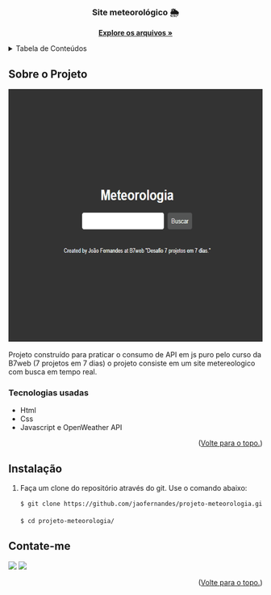 <div id="top"></div>

<!-- PROJECT LOGO -->
<br />
<div align="center">
  <a href="https://github.com/jaofernandes/projeto-meteorologia">
    
  </a>

  <h3 align="center">Site meteorológico 🌦</h3>

  <p align="center">
    <a href="https://github.com/jaofernandes/projeto-meteorologia"><strong>Explore os arquivos »</strong></a>
  </p>
</div>



<!-- TABLE OF CONTENTS -->
<details>
  <summary>Tabela de Conteúdos</summary>
  <ol>
    <li>
      <a href="#Sobre-o-Projeto">Sobre o Projeto</a>
      <ul>
        <li><a href="#Tecnologias-usadas">Tecnologias usadas</a></li>
      </ul>
    </li>
        <li><a href="#instalação">Instalação</a></li>
      </ul>
    </li>
    <li><a href="#contate-me">Contato</a></li>
  </ol>
</details>



<!-- ABOUT THE PROJECT -->
## Sobre o Projeto

<img src="https://github.com/jaofernandes/projeto-meteorologia/blob/main/assets/images/Anima%C3%A7%C3%A3o.gif" height="500">

Projeto construído para praticar o consumo de API em js puro pelo curso da B7web (7 projetos em 7 dias) o projeto consiste em um site metereologico com busca em tempo real.
### Tecnologias usadas

* Html
* Css
* Javascript e OpenWeather API

<p align="right">(<a href="#top">Volte para o topo.</a>)</p>



<!-- GETTING STARTED -->

## Instalação


1. Faça um clone do repositório através do git. Use o comando abaixo:
   ```sh
   $ git clone https://github.com/jaofernandes/projeto-meteorologia.git
   
   $ cd projeto-meteorologia/

<!-- CONTACT -->
## Contate-me

<div> 
  <a href="https://www.linkedin.com/in/jo%C3%A3o-fernandes-4476b8175/" target="_blank"><img src="https://img.shields.io/badge/-LinkedIn-%230077B5?style=for-the-badge&logo=linkedin&logoColor=white" target="_blank"></a> 
  <a href="https://www.instagram.com/juao.fer/" target="_blank"><img src="https://img.shields.io/badge/-Instagram-%23E4405F?style=for-the-badge&logo=instagram&logoColor=white" target="_blank"></a>
  

<p align="right">(<a href="#top">Volte para o topo.</a>)</p>
